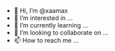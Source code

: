 - 👋 Hi, I’m @xaamax
- 👀 I’m interested in ...
- 🌱 I’m currently learning ...
- 💞️ I’m looking to collaborate on ...
- 📫 How to reach me ...

<!---
xaamax/xaamax is a ✨ special ✨ repository because its `README.md` (this file) appears on your GitHub profile.
You can click the Preview link to take a look at your changes.
--->
